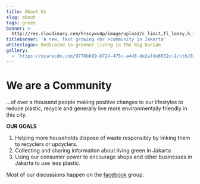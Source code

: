 ```yaml
---
title: About Us
slug: about
tags: green
banner: >-
  http://res.cloudinary.com/hrscywv4p/image/upload/c_limit,fl_lossy,h_1500,w_2000,f_auto,q_auto/v1/1378019/kilarov-zaneit-634702-unsplash_zfrfwx.jpg
titlebanner: 'A new, fast growing <br >community in Jakarta'
whiteslogan: Dedicated to greener living in The Big Durian
gallery:
  - 'https://ucarecdn.com/9770bb99-b724-475c-a448-de2afde8032c~1/nth/0/'
---
```

# We are a Community

...of over a thousand people making positive changes to our lifestyles to reduce plastic, recycle and generally live more environmentally friendly in this city.

**OUR GOALS**

1. Helping more households dispose of waste responsibly by linking them to recyclers or upcyclers.
2. Collecting and sharing information about living green in Jakarta 
3. Using our consumer power to encourage shops and other businesses in Jakarta to use less plastic.

Most of our discussions happen on the [facebook](https://www.facebook.com/groups/GGJakarta/) group.

